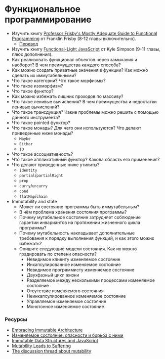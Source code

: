 # Функциональное программирование

* Изучить книгу [Professor Frisby's Mostly Adequate Guide to Functional Programming](https://github.com/MostlyAdequate/mostly-adequate-guide) от Franklin Frisby (8-12 главы включительно).
  * [Перевод](https://github.com/MostlyAdequate/mostly-adequate-guide-ru)
* Изучить книгу [Functional-Light JavaScript](https://github.com/getify/Functional-Light-JS) от Kyle Simpson (9-11 главы, плюс дополнения).
* Как реализовать функционал объектов через замыкания и наоборот? В чем преимущества каждого способа?
* Как можно создать приватные значения в функции? Как можно сделать их иммутабельными?
* Что такое категории? Что такое морфизмы?
* Что такое изоморфизм?
* Что такое функтор?
* Как можно избежать лишних проходов по массиву?
* Что такое ленивые вычисления? В чем преимущества и недостатки ленивых вычислений?
* Что такое трансдукция? Какие проблемы можно решить с помощью данного инструмента?
* Что такое pointed функтор?
* Что такое монады? Для чего они используются? Что делают приведенные ниже монады?
  * `Maybe`
  * `Either`
  * `IO`
* Что такое ассоциативность?
* Что такое аппликативный функтор? Какова область его применения?
* Что делают приведенные ниже утилиты?
  * `identity`
  * `partial`/`partialRight`
  * `prop`
  * `curry`/`uncurry`
  * `cond`
  * `flatMap`/`chain`
* Immutability and state
  * Может ли состояние программы быть иммутабельным?
  * В чём проблема хранения состояния программы?
  * Почему мутабельное состояние затрудняет соблюдение гарантии инвариантов на протяжении жизненного цикла программы?
  * Почему мутабельность накладывает дополнительные требования к порядку выполнения функций, и как этого можно избежать?
  * Опишите следующие модели состояния. Как их можно градировать по степени опасности?
    * Невидимое клиенту изменяемое состояние
    * Инкапсулированное изменяемое состояние
    * Невидимое программисту изменяемое состояние
    * Двухфазный цикл жизни
    * Разделяемое между несколькими процессами изменяемое состояние
    * Отсутствие изменяемого состояния
    * Неинкапсулированное изменяемое состояние
    * Управляемое изменяемое состояние
    * Монотонное изменяемое состояние

### Ресурсы
* [Embracing Immutable Architecture](https://medium.com/react-weekly/embracing-immutable-architecture-dc04e3f08543)
* [Изменяемое состояние: опасности и борьба с ними](http://fprog.ru/2009/issue1/eugene-kirpichov-fighting-mutable-state/)
* [Immutable Data Structures and JavaScript](https://jlongster.com/Using-Immutable-Data-Structures-in-JavaScript#Immutable.js)
* [Mutability Leads to Suffering](https://hackernoon.com/mutability-leads-to-suffering-23671a0def6a)
* [The discussion thread about mutability](http://lambda-the-ultimate.org/node/724#comment-6580)